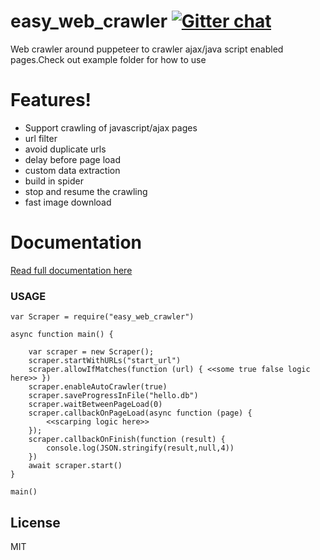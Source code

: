 # easy_web_crawler [![Gitter chat](https://badges.gitter.im/gitterHQ/gitter.png)](https://gitter.im/easy_web_crawler/Lobby)

Web crawler around puppeteer to crawler ajax/java script enabled pages.Check out example folder for how to use

# Features!

  - Support crawling of javascript/ajax pages
  - url filter
  - avoid duplicate urls
  - delay before page load
  - custom data extraction
  - build in spider
  - stop and resume the crawling
  - fast image download

# Documentation
[Read full documentation here](https://vivekg13186.github.io/easy_web_crawler/)


   
    
### USAGE

```
var Scraper = require("easy_web_crawler")

async function main() {

    var scraper = new Scraper();
    scraper.startWithURLs("start_url")
    scraper.allowIfMatches(function (url) { <<some true false logic here>> })
    scraper.enableAutoCrawler(true)
    scraper.saveProgressInFile("hello.db")
    scraper.waitBetweenPageLoad(0)
    scraper.callbackOnPageLoad(async function (page) {
        <<scarping logic here>>
    });
    scraper.callbackOnFinish(function (result) {
        console.log(JSON.stringify(result,null,4))
    })
    await scraper.start()
}

main()

```



License
----

MIT
